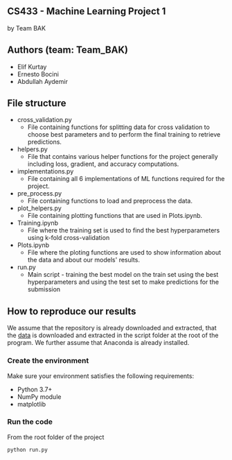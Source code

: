 ## CS433 - Machine Learning Project 1 
by Team BAK

## Authors (team: Team_BAK)
- Elif Kurtay
- Ernesto Bocini
- Abdullah Aydemir

## File structure
- cross_validation.py
    - File containing functions for splitting data for cross validation to choose best parameters and to perform the final training to retrieve predictions.
- helpers.py
    - File that contains various helper functions for the project generally including loss, gradient, and accuracy computations.
- implementations.py
    - File containing all 6 implementations of ML functions required for the project.
- pre_process.py
    - File containing functions to load and preprocess the data.
- plot_helpers.py
    - File containing plotting functions that are used in Plots.ipynb. 
- Training.ipynb
    - File where the training set is used to find the best hyperparameters using k-fold cross-validation
- Plots.ipynb
    - File where the ploting functions are used to show information about the data and about our models' results.
- run.py
    - Main script - training the best model on the train set using the best hyperparameters and using the test set to make predictions for the submission

## How to reproduce our results
We assume that the repository is already downloaded and extracted, that the [data](https://www.aicrowd.com/challenges/epfl-machine-learning-higgs/dataset_files) is downloaded and extracted in the script folder at the root of the program. We further assume that Anaconda is already installed.

### Create the environment
Make sure your environment satisfies the following requirements:
- Python 3.7+
- NumPy module 
- matplotlib

### Run the code
From the root folder of the project

```shell
python run.py
```

